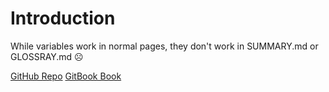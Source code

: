# Introduction

While variables work in normal pages, they don't work in SUMMARY.md or GLOSSRAY.md ☹

[GitHub Repo](https://github.com/cdrfun/gitbook-bug-demos)
[GitBook Book](https://cdrfun.gitbooks.io/gitbook-bug-demos/)